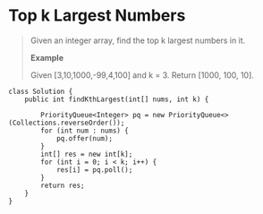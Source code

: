 # Top k Largest Numbers

> Given an integer array, find the top k largest numbers in it.
>
> **Example**
>
> Given \[3,10,1000,-99,4,100] and k = 3. Return \[1000, 100, 10].

```
class Solution {
    public int findKthLargest(int[] nums, int k) {
        
        PriorityQueue<Integer> pq = new PriorityQueue<>(Collections.reverseOrder());
        for (int num : nums) {
            pq.offer(num);
        }
        int[] res = new int[k];
        for (int i = 0; i < k; i++) {
            res[i] = pq.poll();
        }
        return res;
    }
}
```
